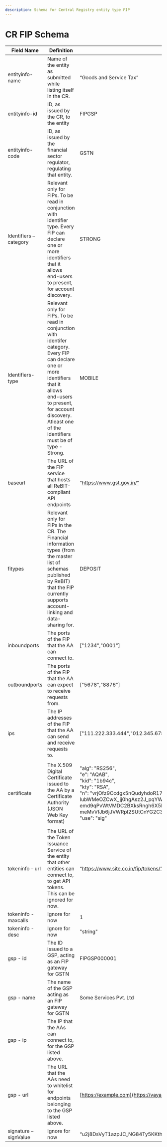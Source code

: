 ```yaml
---
description: Schema for Central Registry entity type FIP
---
```


# CR FIP Schema



| Field Name             | Definition                                                                                                                                                                                                                                    | Example                                                                                                                                                                                                                                                                                                                                                                                                                                                      |
| ---------------------- | --------------------------------------------------------------------------------------------------------------------------------------------------------------------------------------------------------------------------------------------- | ------------------------------------------------------------------------------------------------------------------------------------------------------------------------------------------------------------------------------------------------------------------------------------------------------------------------------------------------------------------------------------------------------------------------------------------------------------ |
| entityinfo-name        | Name of the entity as submitted while listing itself in the CR.                                                                                                                                                                               | “Goods and Service Tax”                                                                                                                                                                                                                                                                                                                                                                                                                                      |
| entityinfo-id          | ID, as issued by the CR, to the entity                                                                                                                                                                                                        | FIPGSP                                                                                                                                                                                                                                                                                                                                                                                                                                                       |
| entityinfo-code        | ID, as issued by the financial sector regulator, regulating that entity.                                                                                                                                                                      | GSTN                                                                                                                                                                                                                                                                                                                                                                                                                                                         |
| Identifiers – category | Relevant only for FIPs. To be read in conjunction with identifier type. Every FIP can declare one or more identifiers that it allows end-users to present, for account discovery.                                                             | STRONG                                                                                                                                                                                                                                                                                                                                                                                                                                                       |
| Identifiers- type      | Relevant only for FIPs. To be read in conjunction with identifer category. Every FIP can declare one or more identifiers that it allows end-users to present, for account discovery. Atleast one of the identifiers must be of type - Strong. | MOBILE                                                                                                                                                                                                                                                                                                                                                                                                                                                       |
| baseurl                | The URL of the FIP service that hosts all ReBIT-compliant API endpoints                                                                                                                                                                       | “https://www.gst.gov.in/”                                                                                                                                                                                                                                                                                                                                                                                                                                    |
| fitypes                | Relevant only for FIPs in the CR. The Financial information types (from the master list of schemas published by ReBIT) that the FIP currently supports account-linking and data-sharing for.                                                  | DEPOSIT                                                                                                                                                                                                                                                                                                                                                                                                                                                      |
| inboundports           | The ports of the FIP that the AA can connect to.                                                                                                                                                                                              | \["1234","0001"]                                                                                                                                                                                                                                                                                                                                                                                                                                             |
| outboundports          | The ports of the FIP that the AA can expect to receive requests from.                                                                                                                                                                         | \["5678","8876"]                                                                                                                                                                                                                                                                                                                                                                                                                                             |
| ips                    | The IP addresses of the FIP that the AA can send and receive requests to.                                                                                                                                                                     | \["111.222.333.444","012.345.678.901"]                                                                                                                                                                                                                                                                                                                                                                                                                       |
| certificate            | The X.509 Digital Certificate issued to the AA by a Certificate Authority (JSON Web Key format)                                                                                                                                               | <p>"alg": "RS256",<br>"e": "AQAB",<br>"kid": "1b94c",<br>"kty": "RSA",<br>"n": "vrjOfz9Ccdgx5nQudyhdoR17V-IubWMeOZCwX_jj0hgAsz2J_pqYW08PLbK_PdiVGKPrqzmDIsLI7sA25VEnHU1uCLNwBuUiCO11_-7dYbsr4iJmG0Qu2j8DsVyV1azpJC_NG84Ty5KKthuCaPod7iI7w0LK9orSMhBEwwZDCxTWq4aYWAchc8t-emd9qPvWtVMDC2BXksRngh6X5bUYLy6AyHKvj-nUy1wgzjYQDwHMTplCoLtU-o-8SNnZ1tmRoGE9uJkBLdh5gFENabWnU1m1ZqZPdwS-qo-meMvVfJb6jJVWRpl2SUtCnYG2C32qvbWbjZ_jBPD5eunqsIo1vQ",<br>"use": "sig"</p> |
| tokeninfo – url        | The URL of the Token Issuance Service of the entity that other entities can connect to, to get API tokens. This can be ignored for now.                                                                                                       | “https://www.site.co.in/fip/tokens/”                                                                                                                                                                                                                                                                                                                                                                                                                         |
| tokeninfo - maxcalls   | Ignore for now                                                                                                                                                                                                                                | 1                                                                                                                                                                                                                                                                                                                                                                                                                                                            |
| tokeninfo - desc       | Ignore for now                                                                                                                                                                                                                                | "string"                                                                                                                                                                                                                                                                                                                                                                                                                                                     |
| gsp - id               | The ID issued to a GSP, acting as an FIP gateway for GSTN                                                                                                                                                                                     | FIPGSP000001                                                                                                                                                                                                                                                                                                                                                                                                                                                 |
| gsp - name             | The name of the GSP acting as an FIP gateway for GSTN                                                                                                                                                                                         | Some Services Pvt. Ltd                                                                                                                                                                                                                                                                                                                                                                                                                                       |
| gsp - ip               | The IP that the AAs can connect to, for the GSP listed above.                                                                                                                                                                                 |                                                                                                                                                                                                                                                                                                                                                                                                                                                              |
| gsp - url              | The URL that the AAs need to whitelist for endpoints belonging to the GSP listed above.                                                                                                                                                       | [https://example.com](https://vayana.com)                                                                                                                                                                                                                                                                                                                                                                                                                    |
| signature – signValue  | Ignore for now                                                                                                                                                                                                                                | “u2j8DsVyT1azpJC\_NG84Ty5KKthuCaPod7iI7w0LK9orSMhBEwwZDCxTWq4aYWAchc8 “                                                                                                                                                                                                                                                                                                                                                                                      |
